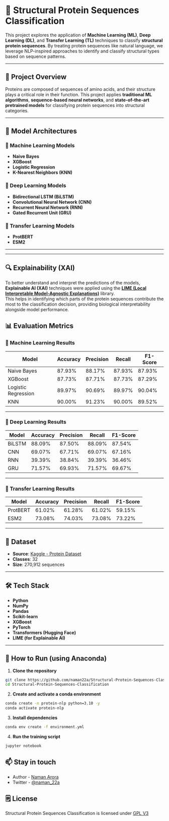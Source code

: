 # 🧬 Structural Protein Sequences Classification

This project explores the application of **Machine Learning (ML)**, **Deep Learning (DL)**, and **Transfer Learning (TL)** techniques to classify **structural protein sequences**. By treating protein sequences like natural language, we leverage NLP-inspired approaches to identify and classify structural types based on sequence patterns.

---

## 📌 Project Overview

Proteins are composed of sequences of amino acids, and their structure plays a critical role in their function. This project applies **traditional ML algorithms**, **sequence-based neural networks**, and **state-of-the-art pretrained models** for classifying protein sequences into structural categories.

---

## 🧠 Model Architectures

### 🔹 Machine Learning Models

-   **Naive Bayes**
-   **XGBoost**
-   **Logistic Regression**
-   **K-Nearest Neighbors (KNN)**

### 🔹 Deep Learning Models

-   **Bidirectional LSTM (BiLSTM)**
-   **Convolutional Neural Network (CNN)**
-   **Recurrent Neural Network (RNN)**
-   **Gated Recurrent Unit (GRU)**

### 🔹 Transfer Learning Models

-   **ProtBERT**
-   **ESM2**

---

---

## 🔍 Explainability (XAI)

To better understand and interpret the predictions of the models, **Explainable AI (XAI)** techniques were applied using the **[LIME (Local Interpretable Model-Agnostic Explanations)](https://github.com/marcotcr/lime)** library.  
This helps in identifying which parts of the protein sequences contribute the most to the classification decision, providing biological interpretability alongside model performance.

## 📊 Evaluation Metrics

### 🔹 Machine Learning Results

| Model               | Accuracy | Precision | Recall | F1-Score |
| ------------------- | -------- | --------- | ------ | -------- |
| Naive Bayes         | 87.93%   | 88.17%    | 87.93% | 87.93%   |
| XGBoost             | 87.73%   | 87.71%    | 87.73% | 87.29%   |
| Logistic Regression | 89.97%   | 90.69%    | 89.97% | 90.04%   |
| KNN                 | 90.00%   | 91.23%    | 90.00% | 89.52%   |

---

### 🔹 Deep Learning Results

| Model  | Accuracy | Precision | Recall | F1-Score |
| ------ | -------- | --------- | ------ | -------- |
| BiLSTM | 88.09%   | 87.50%    | 88.09% | 87.54%   |
| CNN    | 69.07%   | 67.71%    | 69.07% | 67.16%   |
| RNN    | 39.39%   | 38.84%    | 39.39% | 36.46%   |
| GRU    | 71.57%   | 69.93%    | 71.57% | 69.67%   |

---

### 🔹 Transfer Learning Results

| Model    | Accuracy | Precision | Recall | F1-Score |
| -------- | -------- | --------- | ------ | -------- |
| ProtBERT | 61.02%   | 61.28%    | 61.02% | 59.15%   |
| ESM2     | 73.08%   | 74.03%    | 73.08% | 73.22%   |

---

## 🧪 Dataset

-   **Source**: [Kaggle - Protein Dataset](https://www.kaggle.com/datasets/shahir/protein-data-set)
-   **Classes**: 32
-   **Size**: 270,912 sequences

---

## 🛠️ Tech Stack

-   **Python**
-   **NumPy**
-   **Pandas**
-   **Scikit-learn**
-   **XGBoost**
-   **PyTorch**
-   **Transformers (Hugging Face)**
-   **LIME (for Explainable AI)**

---

## 🚀 How to Run (using Anaconda)

1. **Clone the repository**

```bash
git clone https://github.com/naman22a/Structural-Protein-Sequences-Classification
cd Structural-Protein-Sequences-Classification
```

2. **Create and activate a conda environment**

```bash
conda create -n protein-nlp python=3.10 -y
conda activate protein-nlp
```

3. **Install dependencies**

```bash
conda env create -f environment.yml
```

4. **Run the training script**

```bash
jupyter notebook
```

## 📫 Stay in touch

-   Author - [Naman Arora](https://namanarora.xyz)
-   Twitter - [@naman_22a](https://twitter.com/naman_22a)

## 🗒️ License

Structural Protein Sequences Classification is licensed under [GPL V3](./LICENSE)
